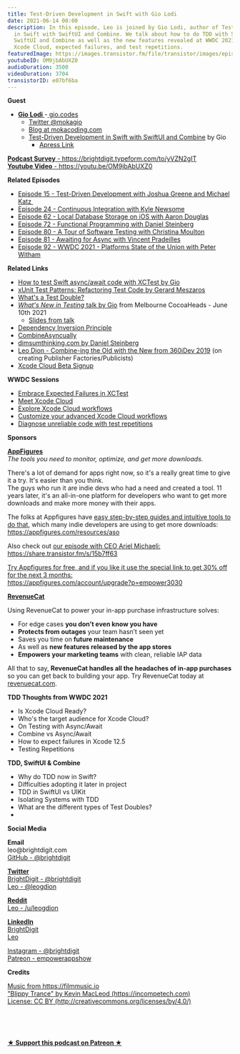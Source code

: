 ```yaml
---
title: Test-Driven Development in Swift with Gio Lodi
date: 2021-06-14 00:00
description: In this episode, Leo is joined by Gio Lodi, author of Test-Driven Development
  in Swift with SwiftUI and Combine. We talk about how to do TDD with Swift but also
  SwiftUI and Combine as well as the new features revealed at WWDC 2021 like Async/Await,
  Xcode Cloud, expected failures, and test repetitions.
featuredImage: https://images.transistor.fm/file/transistor/images/episode/567347/full_1623599999-artwork.jpg
youtubeID: OM9jbAbUXZ0
audioDuration: 3500
videoDuration: 3704
transistorID: e07bf6ba
---
```

<p><b>Guest</b></p><ul><li>
<a href="https://gio.codes/"><strong>Gio Lodi</strong> </a>-<a href="https://gio.codes"> gio.codes</a><ul>
<li><a href="https://twitter.com/mokagio">Twitter @mokagio</a></li>
<li><a href="https://mokacoding.com/">Blog at mokacoding.com</a></li>
<li>
<a href="https://tddinswift.com">Test-Driven Development in Swift with SwiftUI and Combine</a> by Gio<ul><li><a href="https://www.apress.com/gp/book/9781484270011">Apress Link</a></li></ul>
</li>
</ul>
</li></ul><p><a href="https://brightdigit.typeform.com/to/yVZN2gIT"><strong>Podcast Survey</strong> - https://brightdigit.typeform.com/to/yVZN2gIT</a><br><a href="https://youtu.be/OM9jbAbUXZ0"><strong>Youtube Video</strong> - https://youtu.be/OM9jbAbUXZ0</a></p><p><b>Related Episodes</b></p><ul>
<li><a href="https://share.transistor.fm/s/eddb8632">Episode 15 - Test-Driven Development with Joshua Greene and Michael Katz </a></li>
<li><a href="https://share.transistor.fm/s/a14f868f">Episode 24 - Continuous Integration with Kyle Newsome</a></li>
<li><a href="https://share.transistor.fm/s/f6092e38">Episode 62 - Local Database Storage on iOS with Aaron Douglas</a></li>
<li><a href="https://share.transistor.fm/s/b203049d">Episode 72 - Functional Programming with Daniel Steinberg</a></li>
<li><a href="https://share.transistor.fm/s/30f5853f">Episode 80 - A Tour of Software Testing with Christina Moulton</a></li>
<li><a href="https://share.transistor.fm/s/593efb15">Episode 81 - Awaiting for Async with Vincent Pradeilles</a></li>
<li><a href="https://share.transistor.fm/s/ace13930">Episode 92 - WWDC 2021 - Platforms State of the Union with Peter Witham</a></li>
</ul><p><b>Related Links</b></p><ul>
<li><a href="https://mokacoding.com/blog/how-to-test-async-await-code-in-swift/">How to test Swift async/await code with XCTest by Gio</a></li>
<li><a href="https://www.goodreads.com/book/show/337302.xUnit_Test_Patterns">xUnit Test Patterns: Refactoring Test Code by Gerard Meszaros</a></li>
<li><a href="http://xunitpatterns.com/Test%20Double%20Patterns.html">What's a Test Double?</a></li>
<li>
<a href="https://youtu.be/BIL3GvBFatE?t=2807"><em>What's New in Testing</em> talk by Gio</a> from Melbourne CocoaHeads - June 10th 2021<ul><li><a href="https://speakerdeck.com/mokagio/wwdc-2021-whats-new-in-testing">Slides from talk</a></li></ul>
</li>
<li><a href="https://en.wikipedia.org/wiki/Dependency_inversion_principle">Dependency Inversion Principle</a></li>
<li><a href="https://github.com/unsignedapps/CombineAsyncually">CombineAsyncually</a></li>
<li><a href="https://dimsumthinking.com/">dimsumthinking.com by Daniel Steinberg</a></li>
<li>
<a href="https://www.youtube.com/watch?v=zkFxOlmLWoA">Leo Dion - Combine-ing the Old with the New from 360iDev 2019</a> (on creating Publisher Factories/Publicists)</li>
<li><a href="https://developer.apple.com/xcode-cloud/beta/">Xcode Cloud Beta Signup</a></li>
</ul><p><strong>WWDC Sessions</strong></p><ul>
<li><a href="https://developer.apple.com/wwdc21/10207%20">Embrace Expected Failures in XCTest</a></li>
<li><a href="https://developer.apple.com/wwdc21/10267">Meet Xcode Cloud</a></li>
<li><a href="https://developer.apple.com/wwdc21/10268">Explore Xcode Cloud workflows</a></li>
<li><a href="https://developer.apple.com/wwdc21/10269">Customize your advanced Xcode Cloud workflows</a></li>
<li><a href="https://developer.apple.com/wwdc21/10296">Diagnose unreliable code with test repetitions</a></li>
</ul><p><b>Sponsors</b></p><p><a href="https://appfigures.com/account/upgrade?p=empower3030"><strong>AppFigures</strong></a><strong><br></strong><em>The tools you need to monitor, optimize, and get more downloads.</em><strong></strong></p><p>There's a lot of demand for apps right now, so it's a really great time to give it a try. It's easier than you think.<br>The guys who run it are indie devs who had a need and created a tool. 11 years later, it's an all-in-one platform for developers who want to get more downloads and make more money with their apps.</p><p>The folks at Appfigures have <a href="https://appfigures.com/resources/aso">easy step-by-step guides and intuitive tools to do that</a>, which many indie developers are using to get more downloads:<br><a href="https://appfigures.com/resources/aso">https://appfigures.com/resources/aso</a></p><p>Also check out <a href="https://share.transistor.fm/s/15b7ff63">our episode with CEO Ariel Michaeli:<br>https://share.transistor.fm/s/15b7ff63</a></p><p><a href="https://appfigures.com/account/upgrade?p=empower3030">Try Appfigures for free, and if you like it use the special link to get 30% off for the next 3 months:</a><a href="https://www.linode.com/?r=97e09acbd5d304d87dadef749491d245e71c74e7"><br></a><a href="https://appfigures.com/account/upgrade?p=empower3030">https://appfigures.com/account/upgrade?p=empower3030</a></p><p><a href="https://revenuecat.com/"><strong>RevenueCat</strong></a><strong></strong></p><p>Using RevenueCat to power your in-app purchase infrastructure solves:</p><ul>
<li>For edge cases <strong>you don’t even know you have</strong>
</li>
<li>
<strong>Protects from outages</strong> your team hasn’t seen yet</li>
<li>Saves you time on<strong> future maintenance </strong>
</li>
<li>As well as <strong>new features released by the app stores</strong>
</li>
<li>
<strong>Empowers your marketing teams</strong> with clean, reliable IAP data</li>
</ul><p>All that to say, <strong>RevenueCat handles all the headaches of in-app purchases</strong> so you can get back to building your app. Try RevenueCat today at <a href="http://revenuecat.com/">revenuecat.com</a>.</p><p><b>TDD Thoughts from WWDC 2021</b></p><ul>
<li>Is Xcode Cloud Ready?</li>
<li>Who's the target audience for Xcode Cloud?</li>
<li>On Testing with Async/Await</li>
<li>Combine vs Async/Await</li>
<li>How to expect failures in Xcode 12.5</li>
<li>Testing Repetitions</li>
</ul><p><b>TDD, SwiftUI &amp; Combine</b></p><ul>
<li>Why do TDD now in Swift?</li>
<li>Difficulties adopting it later in project</li>
<li>TDD in SwiftUI vs UIKit</li>
<li>Isolating Systems with TDD</li>
<li>What are the different types of Test Doubles?</li>
<li><br></li>
</ul><p><b>Social Media</b></p><p><strong>Email</strong><br>leo@brightdigit.com<br><a href="https://github.com/brightdigit">GitHub - @brightdigit</a></p><p><a href="https://twitter.com/brightdigit"><strong>Twitter </strong><br>BrightDigit - @brightdigit</a><br><a href="https://twitter.com/leogdion">Leo - @leogdion</a></p><p><a href="https://www.reddit.com/user/leogdion"><strong>Reddit</strong><br>Leo - /u/leogdion</a></p><p><a href="https://www.linkedin.com/company/bright-digit"><strong>LinkedIn</strong><br>BrightDigit</a><br><a href="https://www.linkedin.com/in/leogdion/">Leo</a></p><p><a href="https://www.instagram.com/brightdigit/">Instagram - @brightdigit</a><br><a href="https://www.patreon.com/empowerappsshow">Patreon - empowerappshow</a></p><p><b>Credits</b></p><p><a href="https://filmmusic.io/">Music from https://filmmusic.io</a><br><a href="https://incompetech.com/">"Blippy Trance" by Kevin MacLeod (https://incompetech.com)</a><br><a href="http://creativecommons.org/licenses/by/4.0/">License: CC BY (http://creativecommons.org/licenses/by/4.0/)</a></p><p><br></p><p><br></p><p><strong><a href="https://www.patreon.com/empowerappsshow" rel="payment" title="★ Support this podcast on Patreon ★">★ Support this podcast on Patreon ★</a></strong></p>
      